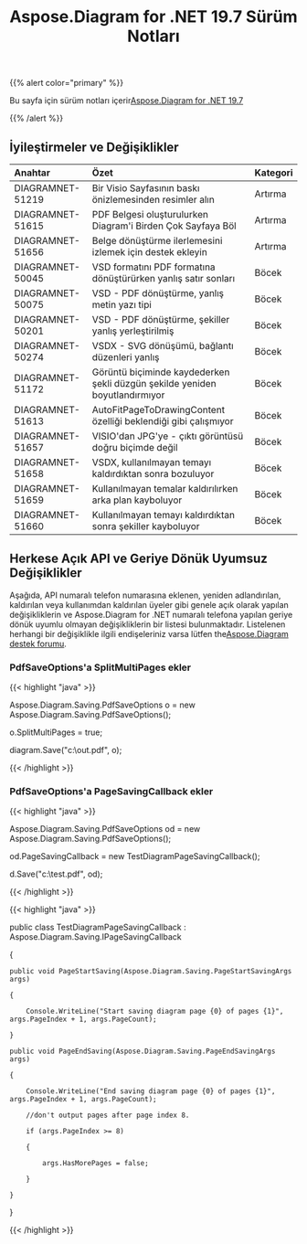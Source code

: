 ﻿---
title: Aspose.Diagram for .NET 19.7 Sürüm Notları
type: docs
weight: 60
url: /tr/net/aspose-diagram-for-net-19-7-release-notes/
---
{{% alert color="primary" %}} 

Bu sayfa için sürüm notları içerir[Aspose.Diagram for .NET 19.7](https://www.nuget.org/packages/Aspose.Diagram/19.7.0)

{{% /alert %}} 
## **İyileştirmeler ve Değişiklikler**

|**Anahtar**|**Özet**|**Kategori**|
|:- |:- |:- |
|DIAGRAMNET-51219|Bir Visio Sayfasının baskı önizlemesinden resimler alın|Artırma|
|DIAGRAMNET-51615|PDF Belgesi oluşturulurken Diagram'i Birden Çok Sayfaya Böl|Artırma|
|DIAGRAMNET-51656|Belge dönüştürme ilerlemesini izlemek için destek ekleyin|Artırma|
|DIAGRAMNET-50045|VSD formatını PDF formatına dönüştürürken yanlış satır sonları|Böcek|
|DIAGRAMNET-50075|VSD - PDF dönüştürme, yanlış metin yazı tipi|Böcek|
|DIAGRAMNET-50201|VSD - PDF dönüştürme, şekiller yanlış yerleştirilmiş|Böcek|
|DIAGRAMNET-50274|VSDX - SVG dönüşümü, bağlantı düzenleri yanlış|Böcek|
|DIAGRAMNET-51172|Görüntü biçiminde kaydederken şekli düzgün şekilde yeniden boyutlandırmıyor|Böcek|
|DIAGRAMNET-51613|AutoFitPageToDrawingContent özelliği beklendiği gibi çalışmıyor|Böcek|
|DIAGRAMNET-51657|VISIO'dan JPG'ye - çıktı görüntüsü doğru biçimde değil|Böcek|
|DIAGRAMNET-51658|VSDX, kullanılmayan temayı kaldırdıktan sonra bozuluyor|Böcek|
|DIAGRAMNET-51659|Kullanılmayan temalar kaldırılırken arka plan kayboluyor|Böcek|
|DIAGRAMNET-51660|Kullanılmayan temayı kaldırdıktan sonra şekiller kayboluyor|Böcek|
## **Herkese Açık API ve Geriye Dönük Uyumsuz Değişiklikler**
Aşağıda, API numaralı telefon numarasına eklenen, yeniden adlandırılan, kaldırılan veya kullanımdan kaldırılan üyeler gibi genele açık olarak yapılan değişikliklerin ve Aspose.Diagram for .NET numaralı telefona yapılan geriye dönük uyumlu olmayan değişikliklerin bir listesi bulunmaktadır. Listelenen herhangi bir değişiklikle ilgili endişeleriniz varsa lütfen the[Aspose.Diagram destek forumu](https://forum.aspose.com/c/diagram/17).
### **PdfSaveOptions'a SplitMultiPages ekler**
{{< highlight "java" >}}

 Aspose.Diagram.Saving.PdfSaveOptions o = new Aspose.Diagram.Saving.PdfSaveOptions();

o.SplitMultiPages = true;

diagram.Save("c:\\out.pdf", o);

{{< /highlight >}}
### **PdfSaveOptions'a PageSavingCallback ekler**
{{< highlight "java" >}}

 Aspose.Diagram.Saving.PdfSaveOptions od = new Aspose.Diagram.Saving.PdfSaveOptions();

od.PageSavingCallback = new TestDiagramPageSavingCallback();

d.Save("c:\\test.pdf", od);

{{< /highlight >}}

{{< highlight "java" >}}

 public class TestDiagramPageSavingCallback : Aspose.Diagram.Saving.IPageSavingCallback

{

    public void PageStartSaving(Aspose.Diagram.Saving.PageStartSavingArgs args)

    {

        Console.WriteLine("Start saving diagram page {0} of pages {1}", args.PageIndex + 1, args.PageCount);

    }

    public void PageEndSaving(Aspose.Diagram.Saving.PageEndSavingArgs args)

    {

        Console.WriteLine("End saving diagram page {0} of pages {1}", args.PageIndex + 1, args.PageCount);

        //don't output pages after page index 8.

        if (args.PageIndex >= 8)

        {

            args.HasMorePages = false;

        }

    }

}

{{< /highlight >}}




